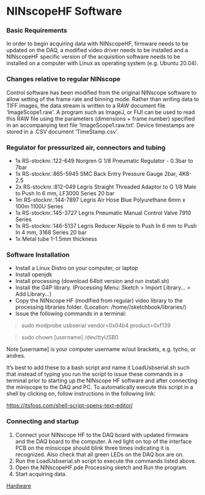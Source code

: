 # NINscopeHF Software

### Basic Requirements
In order to begin acquiring data with NINscopeHF, firmware needs to be updated on the DAQ, a modified video driver needs to be installed and a NINscopeHF specific version of the acquisition software needs to be installed on a computer with Linux as operating system (e.g. Ubuntu 20.04).

### Changes relative to regular NINscope
Control software has been modified from the original NINscope software to allow setting of the frame rate and binning mode. Rather than writing data to TIFF images, the data stream is written to a RAW document file ‘ImageScope1.raw’. A program such as ImageJ, or FIJI can be used to read this RAW file using the parameters (dimensions + frame number) specified in an accompanying text file ‘ImageScope1.raw.txt’. Device timestamps are stored in a .CSV document ‘TimeStamp.csv’.

### Regulator for pressurized air, connectors and tubing
 - 1x           RS-stocknr.:122-649       Norgren G 1/8 Pneumatic Regulator - 0.3bar to 7bar       
 - 1x           RS-stocknr.:865-5945      SMC Back Entry Pressure Gauge 2bar, 4K8-2.5
 - 2x           RS-stocknr.:812-049        Legris Straight Threaded Adaptor to G 1/8 Male to Push In 6 mm, LF3000 Series 20 bar
 - 1m          RS-stocknr.:144-7897      Legris Air Hose Blue Polyurethane 6mm x 100m 1100U Series
 - 1x           RS-stocknr.:145-3727      Legris Pneumatic Manual Control Valve 7910 Series
 - 1x          RS-stocknr.:146-5137     Legris Reducer Nipple to Push In 6 mm to Push In 4 mm, 3168 Series 20 bar
 - 1x           Metal tube 1-1.5mm thickness
 

### Software Installation 
- Install a Linux Distro on your computer, or laptop
- Install openjdk
- Install processing (download 64bit version and run install.sh)
- Install the G4P library. (Processing Menu: Sketch > Import Library... > Add Library...)
- Copy the NINscope HF (modified from regular) video library to the processing libraries folder. (Location: /home/<username>/sketchbook/libraries/)
- Issue the following commands in a terminal:
> sudo modprobe usbserial vendor=0x04b4 product=0xf139
  
> sudo chown [username] /dev/ttyUSB0 

 Note [username] is your computer username w/out brackets, e.g. tycho, or andres.

It’s best to add these to a bash script and name it LoadUsbserial.sh such that instead of typing you run the script to issue these commands in a terminal prior to starting up the NINscope HF software and after connecting the miniscope to the DAQ and PC. To automatically execute this script in a shell by clicking on, follow instructions in the following link:

https://itsfoss.com/shell-script-opens-text-editor/ 


### Connecting and startup
  
  1. Connect your NINscope HF to the DAQ board with updated firmware and the DAQ board to the computer. A red light on top of the interface PCB on the minsicope should blink three times indicating it is recognized. Also check that all green LEDs on the DAQ box are on.
  2. Run the LoadUsbserial.sh script to execute the commands listed above.
  3. Open the NINscopeHF.pde Processing sketch and Run the program.
  4. Start acquiring data.
  
  [Hardware](https://github.com/ninscope/NINscopeHF/wiki/Getting-Started)
